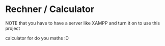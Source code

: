 # Rechner / Calculator

NOTE that you have to have a server like XAMPP and turn it on to use this project

calculator for do you maths :D 
